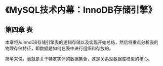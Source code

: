 # 《MySQL技术内幕：InnoDB存储引擎》

## 第四章 表

本章将从InnoDB存储引擎表的逻辑存储以及实现开始总结，然后将重点分析表的物理存储特征，即数据是如何在表中进行组织和存放的。

简单来说，表就是关于特定实体的数据集合，这是关系型数据库模型的核心。


